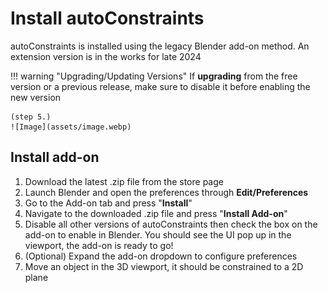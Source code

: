 # Install autoConstraints
autoConstraints is installed using the legacy Blender add-on method. An extension version is in the works for late 2024

!!! warning "Upgrading/Updating Versions"
    If **upgrading** from the free version or a previous release, make sure to disable it before enabling the new version
    
    (step 5.)
    ![Image](assets/image.webp)

## Install add-on
1. Download the latest .zip file from the store page
2. Launch Blender and open the preferences through **Edit/Preferences**
3. Go to the Add-on tab and press "**Install**"
4. Navigate to the downloaded .zip file and press "**Install Add-on**"
5. Disable all other versions of autoConstraints then check the box on the add-on to enable in Blender. You should see the UI pop up in the viewport, the add-on is ready to go!
6. (Optional) Expand the add-on dropdown to configure preferences
7. Move an object in the 3D viewport, it should be constrained to a 2D plane